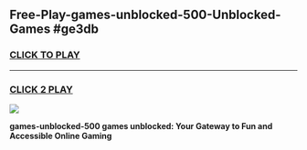 
## Free-Play-games-unblocked-500-Unblocked-Games #ge3db
<h3>
<a href="https://news.freeplayer.one?title=games-unblocked-500&ref=8M">CLICK TO PLAY</a></h3>
<hr>

<h3>
<a href="https://news.freeplayer.one?title=games-unblocked-500&ref=8M">CLICK 2 PLAY</a>
  
</h3>

<a href="https://news.freeplayer.one?title=games-unblocked-500&ref=8M"><img src="https://clearcache.store/games.png"></a>


**games-unblocked-500 games unblocked: Your Gateway to Fun and Accessible Online Gaming**
